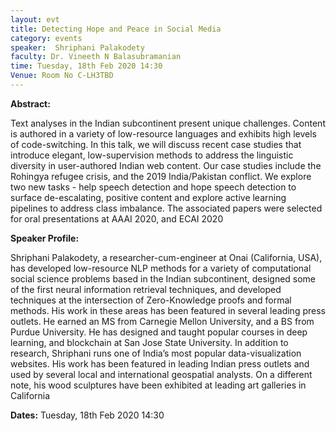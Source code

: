 ```yaml
---
layout: evt
title: Detecting Hope and Peace in Social Media
category: events
speaker:  Shriphani Palakodety
faculty: Dr. Vineeth N Balasubramanian
time: Tuesday, 18th Feb 2020 14:30
Venue: Room No C-LH3TBD
---
```


**Abstract:**

Text analyses in the Indian subcontinent present unique challenges. Content is authored in a variety of low-resource languages and 
exhibits high levels of code-switching. In this talk, we will discuss recent case studies that introduce elegant, low-supervision 
methods to address the linguistic diversity in user-authored Indian web content. Our case studies include the Rohingya refugee 
crisis, and the 2019 India/Pakistan conflict. We explore two new tasks - help speech detection and hope speech detection to surface
de-escalating, positive content and explore active learning pipelines to address class imbalance. The associated papers were 
selected for oral presentations at AAAI 2020, and ECAI 2020

**Speaker Profile:**

Shriphani Palakodety, a researcher-cum-engineer at Onai (California, USA), has developed low-resource NLP methods for a variety 
of computational social science problems based in the Indian subcontinent, designed some of the first neural information retrieval 
techniques, and developed techniques at the intersection of Zero-Knowledge proofs and formal methods. His work in these areas has 
been featured in several leading press outlets. He earned an MS from Carnegie Mellon University, and a BS from Purdue University. 
He has designed and taught popular courses in deep learning, and blockchain at San Jose State University. In addition to research, 
Shriphani runs one of India’s most popular data-visualization websites. His work has been featured in leading Indian press outlets 
and used by several local and international geospatial analysts. On a different note, his wood sculptures have been exhibited at 
leading art galleries in California

**Dates:**
Tuesday, 18th Feb 2020 14:30
